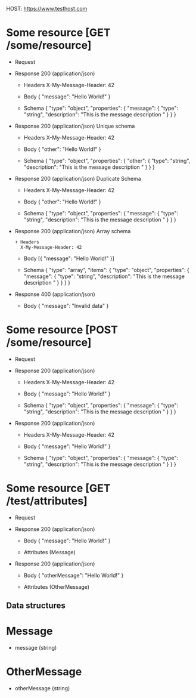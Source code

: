 HOST: https://www.testhost.com

# Some resource [GET /some/resource]

+ Request

+ Response 200 (application/json)
    + Headers
        X-My-Message-Header: 42

    + Body
        { 
            "message": "Hello World!" 
        }

    + Schema
        {
            "type": "object",
            "properties": {
                "message": {
                    "type": "string",
                    "description": "This is the message description "
                }
            }
        }


+ Response 200 (application/json)
    Unique schema

    + Headers
        X-My-Message-Header: 42

    + Body
        { "other": "Hello World!" }

    + Schema
        {
            "type": "object",
            "properties": {
                "other": {
                    "type": "string",
                    "description": "This is the message description "
                }
            }
        }

+ Response 200 (application/json)
    Duplicate Schema

    + Headers
        X-My-Message-Header: 42

    + Body
        { "other": "Hello World!" }

    + Schema
        {
            "type": "object",
            "properties": {
                "message": {
                    "type": "string",
                    "description": "This is the message description "
                }
            }
        }

+ Response 200 (application/json)
    Array schema

      + Headers
        X-My-Message-Header: 42

    + Body
        [{ "message": "Hello World!" }]

    + Schema
        {
            "type": "array",
            "items":  {
                "type": "object",
                "properties": {
                    "message": {
                        "type": "string",
                        "description": "This is the message description "
                    }
                }
            }
        }


+ Response 400 (application/json)
    + Body
        { "message": "Invalid data" }

# Some resource [POST /some/resource]

+ Request

+ Response 200 (application/json)
    + Headers
        X-My-Message-Header: 42

    + Body
        { 
            "message": "Hello World!" 
        }

    + Schema
        {
            "type": "object",
            "properties": {
                "message": {
                    "type": "string",
                    "description": "This is the message description "
                }
            }
        }


+ Response 200 (application/json)
    + Headers
        X-My-Message-Header: 42

    + Body
        { "message": "Hello World!" }

    + Schema
        {
            "type": "object",
            "properties": {
                "message": {
                    "type": "string",
                    "description": "This is the message description "
                }
            }
        }

# Some resource [GET /test/attributes]

- Request

- Response 200 (application/json)
    - Body
        { "message": "Hello World!" }

    - Attributes (Message)

- Response 200 (application/json)
    - Body
        { "otherMessage": "Hello World!" }

    - Attributes (OtherMessage)

## Data structures

# Message
- message (string)

# OtherMessage
- otherMessage (string)
